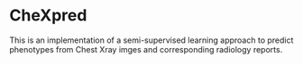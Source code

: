 # CheXpred
This is an implementation of a semi-supervised learning approach to predict phenotypes from Chest Xray imges and corresponding radiology reports.
